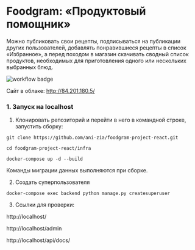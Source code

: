 # Foodgram: «Продуктовый помощник»

Можно публиковать свои рецепты, подписываться на публикации других пользователей, добавлять понравившиеся рецепты в список «Избранное», а перед походом в магазин скачивать сводный список продуктов, необходимых для приготовления одного или нескольких выбранных блюд.

![workflow badge](https://github.com/ani-zia/foodgram-project-react/actions/workflows/main.yml/badge.svg)

Сайт в облаке: http://84.201.180.5/

### 1. Запуск на localhost

1. Клонировать репозиторий и перейти в него в командной строке, запустить сборку:
```
git clone https://github.com/ani-zia/foodgram-project-react.git
```

```
cd foodgram-project-react/infra
```

```
docker-compose up -d --build
```
Команды миграции данных выполняются при сборке.

2. Создать суперпользователя

```
docker-compose exec backend python manage.py createsuperuser
```

3. Ссылки для проверки:

http://localhost/

http://localhost/admin

http://localhost/api/docs/